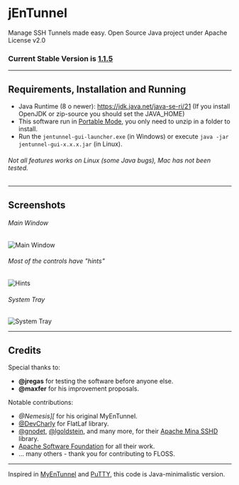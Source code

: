 # jEnTunnel

Manage SSH Tunnels made easy. Open Source Java project under Apache License v2.0

### Current Stable Version is [1.1.5](https://github.com/ggrandes/jentunnel/releases)

---

## Requirements, Installation and Running

* Java Runtime (8 o newer): https://jdk.java.net/java-se-ri/21 (If you install OpenJDK or zip-source you should set the JAVA_HOME)
* This software run in [Portable Mode](https://en.wikipedia.org/wiki/Portable_application), you only need to unzip in a folder to install.
* Run the `jentunnel-gui-launcher.exe` (in Windows) or execute `java -jar jentunnel-gui-x.x.x.jar` (in Linux).

###### Not all features works on Linux (some Java bugs), Mac has not been tested.

---

## Screenshots

###### Main Window 

![Main Window](https://raw.github.com/ggrandes/jentunnel/master/jentunnel-gui/doc/main-window-screenshot.png "Main Window")

###### Most of the controls have "hints" 

![Hints](https://raw.github.com/ggrandes/jentunnel/master/jentunnel-gui/doc/hints-screenshot.png "Hints")

###### System Tray 

![System Tray](https://raw.github.com/ggrandes/jentunnel/master/jentunnel-gui/doc/system-tray-screenshot.png "System Tray")

---

## Credits

Special thanks to:

* **@jregas** for testing the software before anyone else.
* **@maxfer** for his improvement proposals.

Notable contributions:

* *@Nemesis][* for his original MyEnTunnel.
* [@DevCharly](https://github.com/DevCharly) for FlatLaf library.
* [@gnodet](https://github.com/gnodet), [@lgoldstein](https://github.com/lgoldstein), and many more, for their [Apache Mina SSHD](https://github.com/apache/mina-sshd/) library.
* [Apache Software Foundation](http://www.apache.org/foundation/) for all their work.
* ... many others - thank you for contributing to FLOSS.

---
Inspired in [MyEnTunnel](https://web.archive.org/web/20161029055944/http://nemesis2.qx.net/pages/MyEnTunnel) and [PuTTY](https://www.chiark.greenend.org.uk/~sgtatham/putty/), this code is Java-minimalistic version.
